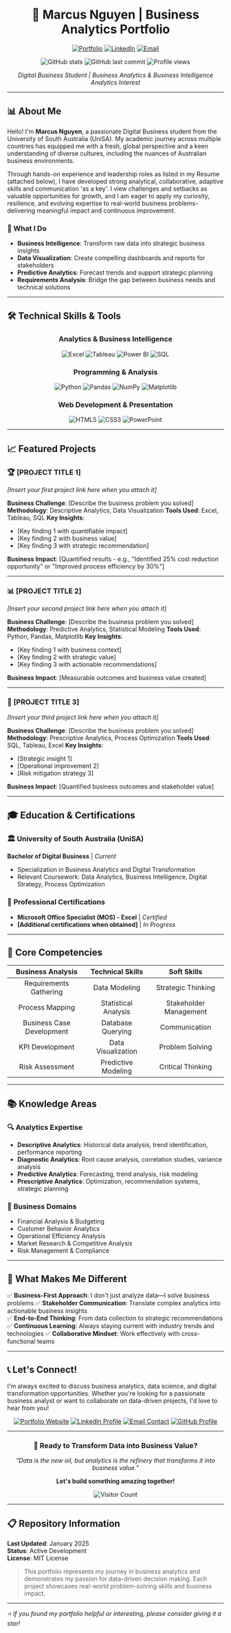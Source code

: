 <div align="center">

# 🚀 Marcus Nguyen | Business Analytics Portfolio

[![Portfolio](https://img.shields.io/badge/Portfolio-Live%20Site-brightgreen?style=for-the-badge&logo=github)](https://MinhQUN.github.io/github-porfolio/)
[![LinkedIn](https://img.shields.io/badge/LinkedIn-Connect-blue?style=for-the-badge&logo=linkedin)](https://www.linkedin.com/in/minh-quang-nguyen-010105work)
[![Email](https://img.shields.io/badge/Email-Contact%20Me-red?style=for-the-badge&logo=gmail)](mailto:nguyenminhquangqn01012005@gmail.com)

![GitHub stats](https://img.shields.io/github/followers/MinhQUN?style=social)
![GitHub last commit](https://img.shields.io/github/last-commit/MinhQUN/github-porfolio?style=flat-square)
![Profile views](https://komarev.com/ghpvc/?username=MinhQUN&color=blueviolet&style=flat-square)

*Digital Business Student | Business Analytics & Business Intelligence Analytics Interest*

</div>

---

## 📊 About Me

Hello! I'm **Marcus Nguyen**, a passionate Digital Business student from the University of South Australia (UniSA). My academic journey across multiple countries has equipped me with a fresh, global perspective and a keen understanding of diverse cultures, including the nuances of Australian business environments. 

Through hands-on experience and leadership roles as listed in my Resume (attached below), I have developed strong analytical, collaborative, adaptive skills and communication 'as a key'. I view challenges and setbacks as valuable opportunities for growth, and I am eager to apply my curiosity, resilience, and evolving expertise to real-world business problems-delivering meaningful impact and continuous improvement.

### 🎯 What I Do
- **Business Intelligence**: Transform raw data into strategic business insights
- **Data Visualization**: Create compelling dashboards and reports for stakeholders
- **Predictive Analytics**: Forecast trends and support strategic planning
- **Requirements Analysis**: Bridge the gap between business needs and technical solutions

---

## 🛠️ Technical Skills & Tools

<div align="center">

### Analytics & Business Intelligence
![Excel](https://img.shields.io/badge/Microsoft%20Excel-217346?style=for-the-badge&logo=microsoft-excel&logoColor=white)
![Tableau](https://img.shields.io/badge/Tableau-E97627?style=for-the-badge&logo=tableau&logoColor=white)
![Power BI](https://img.shields.io/badge/Power%20BI-F2C811?style=for-the-badge&logo=power-bi&logoColor=black)
![SQL](https://img.shields.io/badge/SQL-336791?style=for-the-badge&logo=postgresql&logoColor=white)

### Programming & Analysis
![Python](https://img.shields.io/badge/Python-3776AB?style=for-the-badge&logo=python&logoColor=white)
![Pandas](https://img.shields.io/badge/Pandas-150458?style=for-the-badge&logo=pandas&logoColor=white)
![NumPy](https://img.shields.io/badge/NumPy-013243?style=for-the-badge&logo=numpy&logoColor=white)
![Matplotlib](https://img.shields.io/badge/Matplotlib-11557c?style=for-the-badge)

### Web Development & Presentation
![HTML5](https://img.shields.io/badge/HTML5-E34F26?style=for-the-badge&logo=html5&logoColor=white)
![CSS3](https://img.shields.io/badge/CSS3-1572B6?style=for-the-badge&logo=css3&logoColor=white)
![PowerPoint](https://img.shields.io/badge/Microsoft%20PowerPoint-B7472A?style=for-the-badge&logo=microsoft-powerpoint&logoColor=white)

</div>

---

## 📈 Featured Projects

### 🏆 **[PROJECT TITLE 1]** 
*[Insert your first project link here when you attach it]*

**Business Challenge**: [Describe the business problem you solved]
**Methodology**: Descriptive Analytics, Data Visualization
**Tools Used**: Excel, Tableau, SQL
**Key Insights**: 
- [Key finding 1 with quantifiable impact]
- [Key finding 2 with business value]
- [Key finding 3 with strategic recommendation]

**Business Impact**: [Quantified results - e.g., "Identified 25% cost reduction opportunity" or "Improved process efficiency by 30%"]

---

### 📊 **[PROJECT TITLE 2]** 
*[Insert your second project link here when you attach it]*

**Business Challenge**: [Describe the business problem you solved]
**Methodology**: Predictive Analytics, Statistical Modeling
**Tools Used**: Python, Pandas, Matplotlib
**Key Insights**: 
- [Key finding 1 with business context]
- [Key finding 2 with strategic value]
- [Key finding 3 with actionable recommendations]

**Business Impact**: [Measurable outcomes and business value created]

---

### 🎯 **[PROJECT TITLE 3]** 
*[Insert your third project link here when you attach it]*

**Business Challenge**: [Describe the business problem you solved]
**Methodology**: Prescriptive Analytics, Process Optimization
**Tools Used**: SQL, Tableau, Excel
**Key Insights**: 
- [Strategic insight 1]
- [Operational improvement 2]
- [Risk mitigation strategy 3]

**Business Impact**: [Quantified business outcomes and stakeholder value]

---

## 🎓 Education & Certifications

### 🏛️ **University of South Australia (UniSA)**
**Bachelor of Digital Business** | *Current*
- Specialization in Business Analytics and Digital Transformation
- Relevant Coursework: Data Analytics, Business Intelligence, Digital Strategy, Process Optimization

### 📜 **Professional Certifications**
- **Microsoft Office Specialist (MOS) - Excel** | *Certified*
- **[Additional certifications when obtained]** | *In Progress*

---

## 💼 Core Competencies

<div align="center">

| **Business Analysis** | **Technical Skills** | **Soft Skills** |
|:---:|:---:|:---:|
| Requirements Gathering | Data Modeling | Strategic Thinking |
| Process Mapping | Statistical Analysis | Stakeholder Management |
| Business Case Development | Database Querying | Communication |
| KPI Development | Data Visualization | Problem Solving |
| Risk Assessment | Predictive Modeling | Critical Thinking |

</div>

---

## 📚 Knowledge Areas

### 🔍 **Analytics Expertise**
- **Descriptive Analytics**: Historical data analysis, trend identification, performance reporting
- **Diagnostic Analytics**: Root cause analysis, correlation studies, variance analysis  
- **Predictive Analytics**: Forecasting, trend analysis, risk modeling
- **Prescriptive Analytics**: Optimization, recommendation systems, strategic planning

### 🏢 **Business Domains**
- Financial Analysis & Budgeting
- Customer Behavior Analytics
- Operational Efficiency Analysis
- Market Research & Competitive Analysis
- Risk Management & Compliance

---

## 🌟 What Makes Me Different

✅ **Business-First Approach**: I don't just analyze data—I solve business problems
✅ **Stakeholder Communication**: Translate complex analytics into actionable business insights  
✅ **End-to-End Thinking**: From data collection to strategic recommendations
✅ **Continuous Learning**: Always staying current with industry trends and technologies
✅ **Collaborative Mindset**: Work effectively with cross-functional teams

---

## 📞 Let's Connect!

I'm always excited to discuss business analytics, data science, and digital transformation opportunities. Whether you're looking for a passionate business analyst or want to collaborate on data-driven projects, I'd love to hear from you!

<div align="center">

[![Portfolio Website](https://img.shields.io/badge/🌐%20Portfolio%20Website-Visit%20Now-success?style=for-the-badge)](https://MinhQUN.github.io/github-porfolio/)
[![LinkedIn Profile](https://img.shields.io/badge/LinkedIn-Professional%20Network-0077B5?style=for-the-badge&logo=linkedin)](https://www.linkedin.com/in/minh-quang-nguyen-010105work)
[![Email Contact](https://img.shields.io/badge/Email-Let's%20Talk-D14836?style=for-the-badge&logo=gmail&logoColor=white)](mailto:nguyenminhquangqn01012005@gmail.com)
[![GitHub Profile](https://img.shields.io/badge/GitHub-View%20Projects-181717?style=for-the-badge&logo=github)](https://github.com/MinhQUN)

</div>

---

<div align="center">

### 🚀 Ready to Transform Data into Business Value?

*"Data is the new oil, but analytics is the refinery that transforms it into business value."*

**Let's build something amazing together!**

![Visitor Count](https://komarev.com/ghpvc/?username=MinhQUN&color=brightgreen&style=flat-square)

</div>

---

## 📋 Repository Information

**Last Updated**: January 2025  
**Status**: Active Development  
**License**: MIT License  

> This portfolio represents my journey in business analytics and demonstrates my passion for data-driven decision making. Each project showcases real-world problem-solving skills and business impact.

---

*⭐ If you found my portfolio helpful or interesting, please consider giving it a star!*
